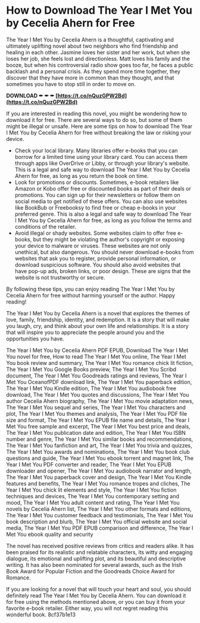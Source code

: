 # How to Download The Year I Met You by Cecelia Ahern for Free
 
The Year I Met You by Cecelia Ahern is a thoughtful, captivating and ultimately uplifting novel about two neighbors who find friendship and healing in each other. Jasmine loves her sister and her work, but when she loses her job, she feels lost and directionless. Matt loves his family and the booze, but when his controversial radio show goes too far, he faces a public backlash and a personal crisis. As they spend more time together, they discover that they have more in common than they thought, and that sometimes you have to stop still in order to move on.
 
**DOWNLOAD ✒ ✒ ✒ [https://t.co/nQuzGPW2Bd](https://t.co/nQuzGPW2Bd)**


 
If you are interested in reading this novel, you might be wondering how to download it for free. There are several ways to do so, but some of them might be illegal or unsafe. Here are some tips on how to download The Year I Met You by Cecelia Ahern for free without breaking the law or risking your device.
 
- Check your local library. Many libraries offer e-books that you can borrow for a limited time using your library card. You can access them through apps like OverDrive or Libby, or through your library's website. This is a legal and safe way to download The Year I Met You by Cecelia Ahern for free, as long as you return the book on time.
- Look for promotions or discounts. Sometimes, e-book retailers like Amazon or Kobo offer free or discounted books as part of their deals or promotions. You can sign up for their newsletters or follow them on social media to get notified of these offers. You can also use websites like BookBub or Freebooksy to find free or cheap e-books in your preferred genre. This is also a legal and safe way to download The Year I Met You by Cecelia Ahern for free, as long as you follow the terms and conditions of the retailer.
- Avoid illegal or shady websites. Some websites claim to offer free e-books, but they might be violating the author's copyright or exposing your device to malware or viruses. These websites are not only unethical, but also dangerous. You should never download e-books from websites that ask you to register, provide personal information, or download suspicious software. You should also avoid websites that have pop-up ads, broken links, or poor design. These are signs that the website is not trustworthy or secure.

By following these tips, you can enjoy reading The Year I Met You by Cecelia Ahern for free without harming yourself or the author. Happy reading!
  
The Year I Met You by Cecelia Ahern is a novel that explores the themes of love, family, friendship, identity, and redemption. It is a story that will make you laugh, cry, and think about your own life and relationships. It is a story that will inspire you to appreciate the people around you and the opportunities you have.
 
The Year I Met You by Cecelia Ahern PDF EPUB,  Download The Year I Met You novel for free,  How to read The Year I Met You online,  The Year I Met You book review and summary,  The Year I Met You romance chick lit fiction,  The Year I Met You Google Books preview,  The Year I Met You Scribd document,  The Year I Met You Goodreads ratings and reviews,  The Year I Met You OceanofPDF download link,  The Year I Met You paperback edition,  The Year I Met You Kindle edition,  The Year I Met You audiobook free download,  The Year I Met You quotes and discussions,  The Year I Met You author Cecelia Ahern biography,  The Year I Met You movie adaptation news,  The Year I Met You sequel and series,  The Year I Met You characters and plot,  The Year I Met You themes and analysis,  The Year I Met You PDF file size and format,  The Year I Met You EPUB file name and details,  The Year I Met You free sample and excerpt,  The Year I Met You best price and deals,  The Year I Met You publication date and edition,  The Year I Met You ISBN number and genre,  The Year I Met You similar books and recommendations,  The Year I Met You fanfiction and art,  The Year I Met You trivia and quizzes,  The Year I Met You awards and nominations,  The Year I Met You book club questions and guide,  The Year I Met You ebook torrent and magnet link,  The Year I Met You PDF converter and reader,  The Year I Met You EPUB downloader and opener,  The Year I Met You audiobook narrator and length,  The Year I Met You paperback cover and design,  The Year I Met You Kindle features and benefits,  The Year I Met You romance tropes and cliches,  The Year I Met You chick lit elements and style,  The Year I Met You fiction techniques and devices,  The Year I Met You contemporary setting and mood,  The Year I Met You adult content and rating,  The Year I Met You novels by Cecelia Ahern list,  The Year I Met You other formats and editions,  The Year I Met You customer feedback and testimonials,  The Year I Met You book description and blurb,  The Year I Met You official website and social media,  The Year I Met You PDF EPUB comparison and difference,  The Year I Met You ebook quality and security
 
The novel has received positive reviews from critics and readers alike. It has been praised for its realistic and relatable characters, its witty and engaging dialogue, its emotional and uplifting plot, and its beautiful and descriptive writing. It has also been nominated for several awards, such as the Irish Book Award for Popular Fiction and the Goodreads Choice Award for Romance.
 
If you are looking for a novel that will touch your heart and soul, you should definitely read The Year I Met You by Cecelia Ahern. You can download it for free using the methods mentioned above, or you can buy it from your favorite e-book retailer. Either way, you will not regret reading this wonderful book.
 8cf37b1e13
 
